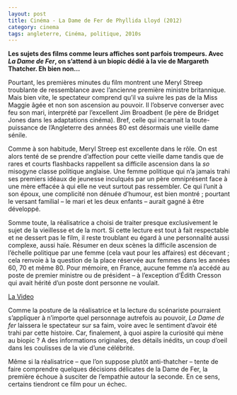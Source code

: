 ```yaml
---
layout: post
title: Cinéma - La Dame de Fer de Phyllida Lloyd (2012)
category: cinema
tags: angleterre, Cinéma, politique, 2010s
---
```

**Les sujets des films comme leurs affiches sont parfois trompeurs. Avec <em>La Dame de Fer</em>, on s’attend à un biopic dédié à la vie de Margareth Thatcher. Eh bien non…**

Pourtant, les premières minutes du film montrent une Meryl Streep troublante de ressemblance avec l’ancienne première ministre britannique. Mais bien vite, le spectateur comprend qu’il va suivre les pas de la Miss Maggie âgée et non son ascension au pouvoir. Il l’observe converser avec feu son mari, interprété par l’excellent Jim Broadbent (le père de Bridget Jones dans les adaptations cinéma). Bref, celle qui incarnait la toute-puissance de l’Angleterre des années 80 est désormais une vieille dame sénile.

Comme à son habitude, Meryl Streep est excellente dans le rôle. On est alors tenté de se prendre d’affection pour cette vieille dame tandis que de rares et courts flashbacks rappellent sa difficile ascension dans la <em>so</em> misogyne classe politique anglaise. Une femme politique qui n’a jamais trahi ses premiers idéaux de jeunesse inculqués par un père omniprésent face à une mère effacée à qui elle ne veut surtout pas ressembler. Ce qui l’unit à son époux, une complicité non dénuée d’humour, est bien montré ; pourtant le versant familial – le mari et les deux enfants – aurait gagné à être développé.

Somme toute, la réalisatrice a choisi de traiter presque exclusivement le sujet de la vieillesse et de la mort. Si cette lecture est tout à fait respectable et ne dessert pas le film, il reste troublant eu égard à une personnalité aussi complexe, aussi haïe. Résumer en deux scènes la difficile ascension de l’échelle politique par une femme (cela vaut pour les affaires) est décevant ; cela renvoie à la question de la place réservée aux femmes dans les années 60, 70 et même 80. Pour mémoire, en France, aucune femme n’a accédé au poste de premier ministre ou de président – à l’exception d’Édith Cresson qui avait hérité d’un poste dont personne ne voulait.

[La Video](https://www.youtube.com/watch?v=4IQW5lwj6gU)

Comme la posture de la réalisatrice et la lecture du scénariste pourraient s’appliquer à n’importe quel personnage autrefois au pouvoir, <em>La Dame de fer</em> laissera le spectateur sur sa faim, voire avec le sentiment d’avoir été trahi par cette histoire. Car, finalement, à quoi aspire la curiosité qui mène au biopic ? A des informations originales, des détails inédits, un coup d’oeil dans les coulisses de la vie d’une célébrité.

Même si la réalisatrice – que l’on suppose plutôt anti-thatcher – tente de faire comprendre quelques décisions délicates de la Dame de Fer, la première échoue à susciter de l’empathie autour la seconde. En ce sens, certains tiendront ce film pour un échec.

